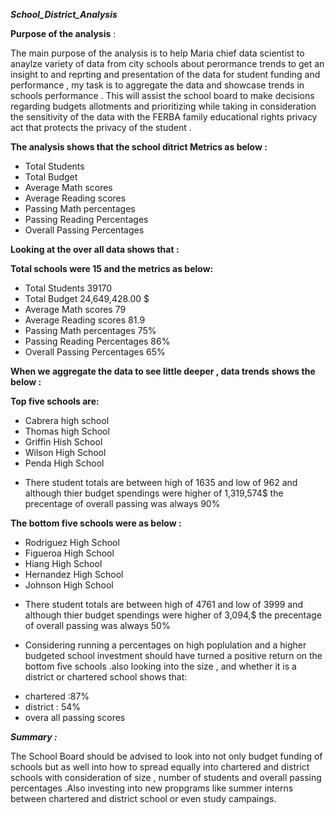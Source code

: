 
***School_District_Analysis***

**Purpose of the analysis** :

The main purpose of the analysis is to help Maria chief data scientist to anaylze variety of data from city schools about perormance trends to get an insight to 
and reprting and presentation of the data for student funding and performance , my task is to aggregate the data and showcase trends in schools performance . This
will assist the school board to make decisions regarding budgets allotments and prioritizing while taking in consideration the sensitivity of the data with the FERBA
family educational rights privacy act that protects the privacy of the student .


**The analysis shows that the school ditrict Metrics as below :**

* Total Students 
* Total Budget
* Average Math scores 
* Average Reading scores  
* Passing Math percentages
* Passing Reading Percentages 
* Overall Passing Percentages 

**Looking at the over all data shows that :**

**Total schools were 15 and the metrics as below:**

* Total Students 39170
* Total Budget 24,649,428.00 $
* Average Math scores 79
* Average Reading scores  81.9
* Passing Math percentages 75%
* Passing Reading Percentages 86%
* Overall Passing Percentages 65% 

**When we aggregate the data to see little deeper , data trends shows the below :**

**Top five schools are:**

* Cabrera high school
* Thomas high School
* Griffin Hish School
* Wilson High School
* Penda High School
  
- There student totals are between high of 1635 and low of 962 and although thier budget spendings were higher of 1,319,574$ the precentage of overall passing was always 90%


**The bottom five schools were as below :**

* Rodriguez High School
* Figueroa High School
* Hiang High School
* Hernandez High School
* Johnson High School

- There student totals are between high of 4761 and low of 3999 and although thier budget spendings were higher of 3,094,$ the precentage of overall passing was always 50%


- Considering running a percentages on high poplulation and a higher budgeted school investment should have turned a positive return on the bottom five schools .also looking into the size , and whether it is a district or chartered school shows that:

* chartered :87%
* district : 54%
* overa all passing scores 



***Summary :***

The School Board should be advised to look into not only budget funding of schools but as well into how to spread equally into chartered and district schools with consideration of size , number of students and overall passing percentages .Also investing into new propgrams like summer interns between chartered and district school or even study campaings.

